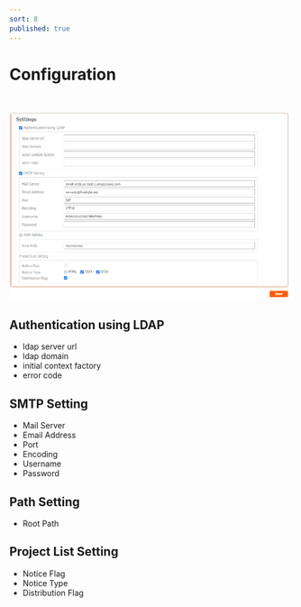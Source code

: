 ```yaml
---
sort: 8
published: true
---
```

# Configuration
```note
 
```

![config](../images/8_configuration.png)

## Authentication using LDAP

- ldap server url
- ldap domain
- initial context factory
- error code

## SMTP Setting

- Mail Server
- Email Address
- Port
- Encoding
- Username
- Password

## Path Setting
- Root Path

## Project List Setting
- Notice Flag
- Notice Type
- Distribution Flag
